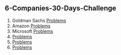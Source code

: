 ## 6-Companies-30-Days-Challenge

1. Goldman Sachs [Problems](https://github.com/BhavikSojitra/6-Companies-30-Days-Challenge/tree/main/Goldman%20Sachs)
2. Amazon [Problems]()
3. Microsoft [Problems]()
4. [Problems]()
5. [Problems]()
6. [Problems]()
